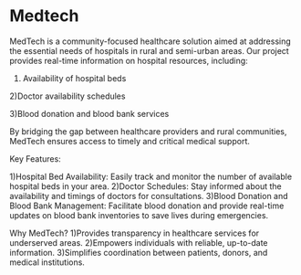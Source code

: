 # Medtech

MedTech is a community-focused healthcare solution aimed at addressing the essential needs of hospitals in rural and semi-urban areas. Our project provides real-time information on hospital resources, including:
1) Availability of hospital beds


2)Doctor availability schedules


3)Blood donation and blood bank services

By bridging the gap between healthcare providers and rural communities, MedTech ensures access to timely and critical medical support.

Key Features:

1)Hospital Bed Availability: Easily track and monitor the number of available hospital beds in your area.
2)Doctor Schedules: Stay informed about the availability and timings of doctors for consultations.
3)Blood Donation and Blood Bank Management: Facilitate blood donation and provide real-time updates on blood bank inventories to save lives during emergencies.

Why MedTech?
1)Provides transparency in healthcare services for underserved areas.
2)Empowers individuals with reliable, up-to-date information.
3)Simplifies coordination between patients, donors, and medical institutions.
